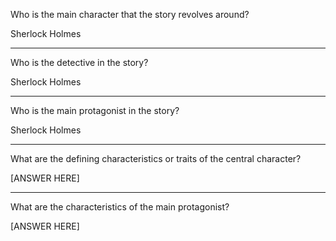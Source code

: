 Who is the main character that the story revolves around?

Sherlock Holmes

---

Who is the detective in the story?

Sherlock Holmes

---

Who is the main protagonist in the story?

Sherlock Holmes

---

What are the defining characteristics or traits of the central character?

[ANSWER HERE]

---

What are the characteristics of the main protagonist?

[ANSWER HERE]
